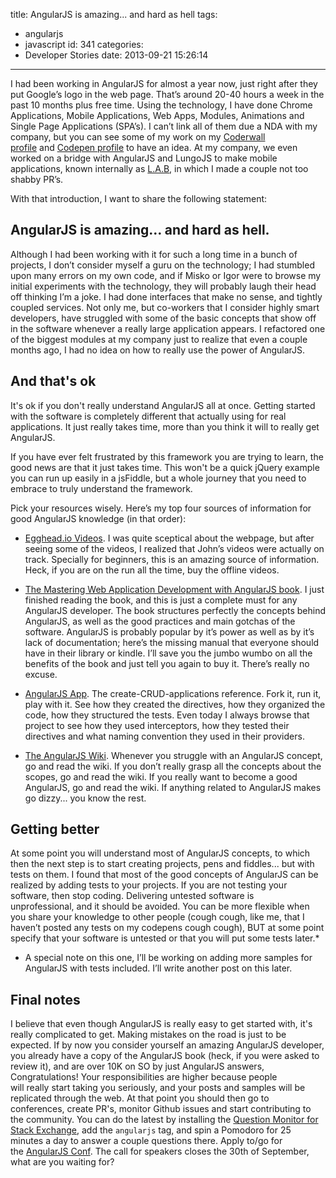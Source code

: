 title: AngularJS is amazing... and hard as hell
tags:
  - angularjs
  - javascript
id: 341
categories:
  - Developer Stories
date: 2013-09-21 15:26:14
---

I had been working in AngularJS for almost a year now, just right after they put Google’s logo in the web page. That’s around 20-40 hours a week in the past 10 months plus free time. Using the technology, I have done Chrome Applications, Mobile Applications, Web Apps, Modules, Animations and Single Page Applications (SPA’s). I can’t link all of them due a NDA with my company, but you can see some of my work on my [Coderwall profile](https://coderwall.com/p/u/jjperezaguinaga) and [Codepen profile](http://codepen.io/jjperezaguinaga/public/) to have an idea. At my company, we even worked on a bridge with AngularJS and LungoJS to make mobile applications, known internally as [L.A.B](https://github.com/centralway/lungo-angular-bridge), in which I made a couple not too shabby PR’s.

With that introduction, I want to share the following statement:

## AngularJS is amazing… and hard as hell.

Although I had been working with it for such a long time in a bunch of projects, I don’t consider myself a guru on the technology; I had stumbled upon many errors on my own code, and if Misko or Igor were to browse my initial experiments with the technology, they will probably laugh their head off thinking I’m a joke. I had done interfaces that make no sense, and tightly coupled services. Not only me, but co-workers that I consider highly smart developers, have struggled with some of the basic concepts that show off in the software whenever a really large application appears. I refactored one of the biggest modules at my company just to realize that even a couple months ago, I had no idea on how to really use the power of AngularJS.

## And that's ok

It's ok if you don't really understand AngularJS all at once. Getting started with the software is completely different that actually using for real applications. It just really takes time, more than you think it will to really get AngularJS.

If you have ever felt frustrated by this framework you are trying to learn, the good news are that it just takes time. This won't be a quick jQuery example you can run up easily in a jsFiddle, but a whole journey that you need to embrace to truly understand the framework.

Pick your resources wisely. Here’s my top four sources of information for good AngularJS knowledge (in that order):

*   [Egghead.io Videos](http://egghead.io/). I was quite sceptical about the webpage, but after seeing some of the videos, I realized that John’s videos were actually on track. Specially for beginners, this is an amazing source of information. Heck, if you are on the run all the time, buy the offline videos.

*   [The Mastering Web Application Development with AngularJS book](http://www.packtpub.com/angularjs-web-application-development/book). I just finished reading the book, and this is just a complete must for any AngularJS developer. The book structures perfectly the concepts behind AngularJS, as well as the good practices and main gotchas of the software. AngularJS is probably popular by it’s power as well as by it’s lack of documentation; here’s the missing manual that everyone should have in their library or kindle. I’ll save you the jumbo wumbo on all the benefits of the book and just tell you again to buy it. There’s really no excuse.

*   [AngularJS App](https://github.com/angular-app/angular-app). The create-CRUD-applications reference. Fork it, run it, play with it. See how they created the directives, how they organized the code, how they structured the tests. Even today I always browse that project to see how they used interceptors, how they tested their directives and what naming convention they used in their providers.

*   [The AngularJS Wiki](https://github.com/angular/angular.js/wiki). Whenever you struggle with an AngularJS concept, go and read the wiki. If you don’t really grasp all the concepts about the scopes, go and read the wiki. If you really want to become a good AngularJS, go and read the wiki. If anything related to AngularJS makes go dizzy... you know the rest.

## Getting better

At some point you will understand most of AngularJS concepts, to which then the next step is to start creating projects, pens and fiddles... but with tests on them. I found that most of the good concepts of AngularJS can be realized by adding tests to your projects. If you are not testing your software, then stop coding. Delivering untested software is unprofessional, and it should be avoided. You can be more flexible when you share your knowledge to other people (cough cough, like me, that I haven’t posted any tests on my codepens cough cough), BUT at some point specify that your software is untested or that you will put some tests later.*

*   A special note on this one, I’ll be working on adding more samples for AngularJS with tests included. I’ll write another post on this later.

## Final notes

I believe that even though AngularJS is really easy to get started with, it's really complicated to get. Making mistakes on the road is just to be expected. If by now you consider yourself an amazing AngularJS developer, you already have a copy of the AngularJS book (heck, if you were asked to review it), and are over 10K on SO by just AngularJS answers, Congratulations! Your responsibilities are higher because people will really start taking you seriously, and your posts and samples will be replicated through the web. At that point you should then go to conferences, create PR's, monitor Github issues and start contributing to the community. You can do the latest by installing the [Question Monitor for Stack Exchange](https://chrome.google.com/webstore/detail/question-monitor-for-stac/bnnkhapbhkejookmhgpgaikfdoegkmdp), add the `angularjs` tag, and spin a Pomodoro for 25 minutes a day to answer a couple questions there. Apply to/go for the [AngularJS Conf](http://ng-conf.org/). The call for speakers closes the 30th of September, what are you waiting for?